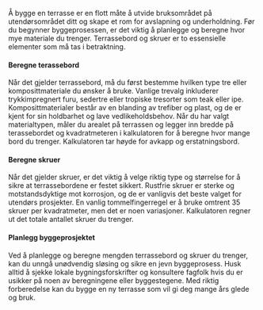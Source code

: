 Å bygge en terrasse er en flott måte å utvide bruksområdet på utendørsområdet ditt og skape et rom for avslapning og underholdning. Før du begynner byggeprosessen, er det viktig å planlegge og beregne hvor mye materiale du trenger. Terrassebord og skruer er to essensielle elementer som må tas i betraktning.

#### Beregne terassebord

Når det gjelder terrassebord, må du først bestemme hvilken type tre eller komposittmateriale du ønsker å bruke. Vanlige trevalg inkluderer trykkimpregnert furu, sedertre eller tropiske tresorter som teak eller ipe. Komposittmaterialer består av en blanding av trefiber og plast, og de er kjent for sin holdbarhet og lave vedlikeholdsbehov. Når du har valgt materialtypen, måler du arealet på terrassen og legger inn bredde på terassebordet og kvadratmeteren i kalkulatoren for å beregne hvor mange bord du trenger. Kalkulatoren tar høyde for avkapp og erstatningsbord.

#### Beregne skruer

Når det gjelder skruer, er det viktig å velge riktig type og størrelse for å sikre at terrassebordene er festet sikkert. Rustfrie skruer er sterke og motstandsdyktige mot korrosjon, og de er vanligvis det beste valget for utendørs prosjekter. En vanlig tommelfingerregel er å bruke omtrent 35 skruer per kvadratmeter, men det er noen variasjoner. Kalkulatoren regner ut det totale antallet skruer du trenger.

#### Planlegg byggeprosjektet

Ved å planlegge og beregne mengden terrassebord og skruer du trenger, kan du unngå unødvendig sløsing og sikre en jevn byggeprosess. Husk alltid å sjekke lokale bygningsforskrifter og konsultere fagfolk hvis du er usikker på noen av beregningene eller byggestegene. Med riktig forberedelse kan du bygge en ny terrasse som vil gi deg mange års glede og bruk.